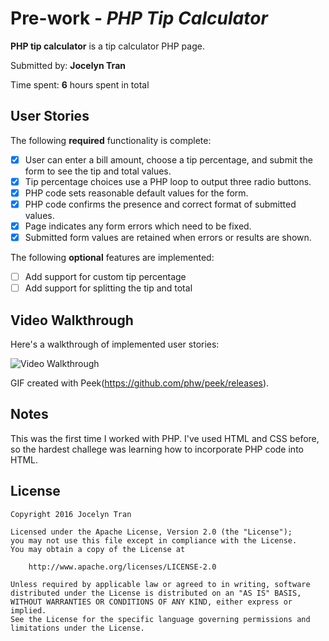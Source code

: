 # Pre-work - *PHP Tip Calculator*

**PHP tip calculator** is a tip calculator PHP page.

Submitted by: **Jocelyn Tran**

Time spent: **6** hours spent in total

## User Stories

The following **required** functionality is complete:
* [x] User can enter a bill amount, choose a tip percentage, and submit the form to see the tip and total values.
* [x] Tip percentage choices use a PHP loop to output three radio buttons.
* [x] PHP code sets reasonable default values for the form.
* [x] PHP code confirms the presence and correct format of submitted values.
* [x] Page indicates any form errors which need to be fixed.
* [x] Submitted form values are retained when errors or results are shown.

The following **optional** features are implemented:
* [ ] Add support for custom tip percentage
* [ ] Add support for splitting the tip and total

## Video Walkthrough

Here's a walkthrough of implemented user stories:

<img src='http://i.imgur.com/BTcaqJD.gif' title='Video Walkthrough' width='' alt='Video Walkthrough' />

GIF created with Peek(https://github.com/phw/peek/releases).

## Notes

This was the first time I worked with PHP. I've used HTML and CSS before, so the
hardest challege was learning how to incorporate PHP code into HTML.

## License

    Copyright 2016 Jocelyn Tran

    Licensed under the Apache License, Version 2.0 (the "License");
    you may not use this file except in compliance with the License.
    You may obtain a copy of the License at

        http://www.apache.org/licenses/LICENSE-2.0

    Unless required by applicable law or agreed to in writing, software
    distributed under the License is distributed on an "AS IS" BASIS,
    WITHOUT WARRANTIES OR CONDITIONS OF ANY KIND, either express or implied.
    See the License for the specific language governing permissions and
    limitations under the License.


